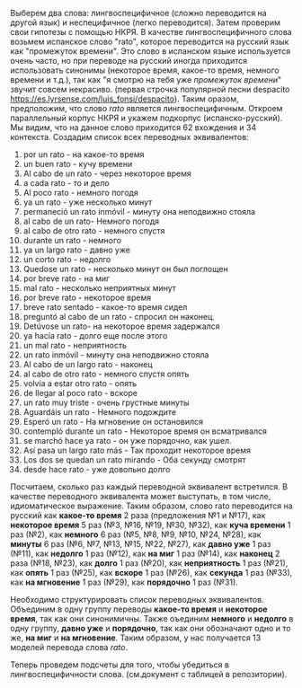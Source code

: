 Выберем два слова: лингвоспецифичное (сложно переводится на другой язык) и неспецифичное (легко переводится). Затем проверим свои гипотезы с помощью НКРЯ. 
В качестве лингвоспецифичного слова возьмем испанское слово "rato", которое переводится на русский язык как "промежуток времени". Это слово в испанском языке используется очень часто, но при переводе на русский иногда приходится использовать синонимы (некоторое время, какое-то время, немного времени и т.д.), так как "я смотрю на тебя уже *промежуток времени*" звучит совсем некрасиво. (первая строчка популярной песни despacito <https://es.lyrsense.com/luis_fonsi/despacito>). Таким оразом, предположим, что слово *rato* является лингвоспецифичным. 
Откроем параллельный корпус НКРЯ и укажем подкорпус (испанско-русский). Мы видим, что на данное слово приходится 62 вхождения и 34 контекста. 
Создадим список всех переводных эквивалентов:
1) por un rato - на какое-то время
2) un buen rato - кучу времени
3) Al cabo de un rato - через некоторое время
4) a cada rato - то и дело
5) Al poco rato - немного погодя
6) ya un rato - уже несколько минут
7) permaneció un rato inmóvil - минуту она неподвижно стояла
8) al cabo de un rato- Немного погодя
9) al cabo de otro rato - немного спустя
10) durante un rato - немного
11) ya un largo rato - давно уже
12) un corto rato - недолго
13) Quedose un rato - несколько минут он был поглощен
14) por breve rato - на миг
15) mal rato - несколько неприятных минут
16) por breve rato - некоторое время
17) breve rato sentado - какое-то время сидел
18) preguntó al cabo de un rato - спросил он наконец.
19) Detúvose un rato- на некоторое время задержался
20) ya hacía rato - долго еще после этого
21) un mal rato - неприятность
22) un rato inmóvil - минуту она неподвижно стояла
23) Al cabo de un largo rato - наконец
24) al cabo de otro rato - немного спустя опять
25) volvía a estar otro rato - опять
26) de llegar al poco rato - вскоре
27) un rato muy triste  - очень грустные минуты
28) Aguardáis un rato - Немного подождите 
29) Esperó un rato - На мгновение он остановился
30) contempló durante un rato - Некоторое время он всматривался
31) se marchó hace ya rato - он уже порядочно, как ушел.
32) Así pasa un largo rato más - Так проходит некоторое время
33) Los dos se quedan un rato mirando - Оба секунду смотрят
34) desde hace rato - уже довольно долго

Посчитаем, сколько раз каждый переводной эквивалент встретился. В качестве переводного эквивалента может выступать, в том числе, идиоматическое выражение. 
Таким образом, слово rato переводится на русский как **какое-то время** 2 раза (предложения №1 и №17), как **некоторое время** 5 раз (№3, №16, №19, №30, №32), как **куча времени** 1 раз (№2), как **немного** 6 раз (№5, №8, №9, №10, №24, №28), как **минуты** 6 раз (№6, №7, №13, №15, №22, №27), как **давно уже** 1 раз (№11), как **недолго** 1 раз (№12), как **на миг** 1 раз (№14), как **наконец** 2 раза (№18, №23), как **долго** 1 раз (№20), как **неприятность** 1 раз (№21), как **опять** 1 раз (№25), как **вскоре** 1 раз (№26), как **секунда** 1 раз (№33), как **на мгновение** 1 раз (№29), как **порядочно** 1 раз (№31).

Необходимо структурировать список переводных эквивалентов. Объединим в одну группу переводы **какое-то время** и **некоторое время**, так как они синонимичны. Также оъединим **немного** и **недолго** в одну группу, **давно уже** и **порядочно**, так как они обозначают одно и то же, **на миг** и **на мгновение**.
Таким образом, у нас получается 13 моделей перевода слова *rato*.

Теперь проведем подсчеты для того, чтобы убедиться в лингвоспецифичности слова. (см.документ с таблицей в репозитории).
